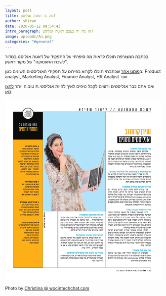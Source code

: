 ```yaml
---
layout: post
title: מה זה דאטה אנליסט?
author: shiran
date: 2020-05-12 09:54:43
intro_paragraph: אז מה זה בעצם דאטה אנליסט?
image: uploads/An.png
categories: "#general"
---
```

בכתבה המצורפת תוכלו לראות מה סיפרתי על התפקיד של דאטה אנליסט במדור "לשכת התעסוקה" של מקור ראשון. 

ב[פוסט אחר](https://shiran.tips/blog/%D7%AA%D7%A4%D7%A7%D7%99%D7%93%D7%99-%D7%94%D7%90%D7%A0%D7%9C%D7%99%D7%A1%D7%98-%D7%94%D7%A9%D7%95%D7%A0%D7%99%D7%9D/) שכתבתי תוכלו לקרוא בפירוט על תפקידי האנליסטים השונים כגון: Product analyst, Marketing Analyst, Finance Analyst, HR Analyst ועוד

ואם אתם כבר אנליסטים ורוצים לקבל טיפים לאיך להיות אנליסטי.ת טוב.ה יותר [לחצו כאן](https://shiran.tips/blog/%D7%90%D7%A0%D7%9C%D7%99%D7%A1%D7%98-%D7%99%D7%AA-%D7%98%D7%95%D7%91-%D7%94-%D7%99%D7%95%D7%AA%D7%A8/)

<img src="/assets/img/uploads/אנליסט.jpeg" style="width: 1500px"/>







Photo by [Christina @ wocintechchat.com](https://unsplash.com/@wocintechchat?utm_source=unsplash&utm_medium=referral&utm_content=creditCopyText)